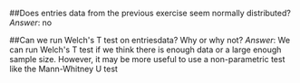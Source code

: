 ##Does entries data from the previous exercise seem normally distributed?
_Answer_: no

##Can we run Welch's T test on entriesdata? Why or why not?
_Answer_: We can run Welch's T test if we think there is enough data or a large enough sample size. However, it may be more useful to use a non-parametric test like the Mann-Whitney U test